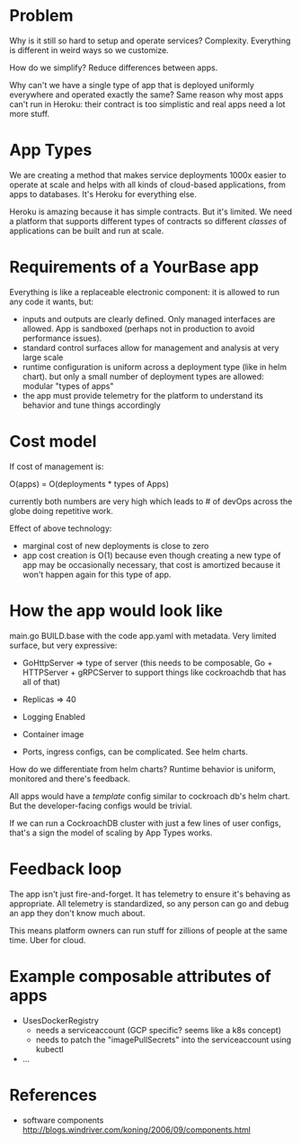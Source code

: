 # Problem

Why is it still so hard to setup and operate services? Complexity. Everything is different in weird ways so we customize.

How do we simplify? Reduce differences between apps.

Why can't we have a single type of app that is deployed uniformly everywhere and operated exactly the same? Same reason why most apps can't run in Heroku: their contract is too simplistic and real apps need a lot more stuff.

# App Types

We are creating a method that makes service deployments 1000x easier to operate at scale and helps with all kinds of cloud-based applications, from apps to databases. It's Heroku for everything else.

Heroku is amazing because it has simple contracts. But it's limited. We need a platform that supports different types of contracts so different *classes* of applications can be built and run at scale.

# Requirements of a YourBase app

Everything is like a replaceable electronic component: it is allowed to run any code it wants, but:

- inputs and outputs are clearly defined. Only managed interfaces are allowed. App is sandboxed (perhaps not in production to avoid performance issues).
- standard control surfaces allow for management and analysis at very large scale
- runtime configuration is uniform across a deployment type (like in helm chart). but only a small number of deployment types are allowed: modular "types of apps"
- the app must provide telemetry for the platform to understand its behavior and tune things accordingly

# Cost model

If cost of management is:

O(apps) =
O(deployments * types of Apps) 

currently both numbers are very high which leads to # of devOps across the globe doing repetitive work.

Effect of above technology:

- marginal cost of new deployments is close to zero
- app cost creation is O(1) because even though creating a new type of app may be occasionally necessary, that cost is amortized because it won't happen again for this type of app.

# How the app would look like

main.go
BUILD.base with the code
app.yaml with metadata. Very limited surface, but very expressive:

- GoHttpServer => type of server  (this needs to be composable, Go + HTTPServer + gRPCServer to support things like cockroachdb that has all of that)
- Replicas => 40
- Logging Enabled
- Container image

- Ports, ingress configs, can be complicated. See helm charts.

How do we differentiate from helm charts? Runtime behavior is uniform, monitored and there's feedback.

All apps would have a *template* config similar to cockroach db's helm chart. But the developer-facing configs would be trivial.

If we can run a CockroachDB cluster with just a few lines of user configs, that's a sign the model of scaling by App Types works.

# Feedback loop

The app isn't just fire-and-forget. It has telemetry to ensure it's behaving as appropriate. All telemetry is standardized, so any person can go and debug an app they don't know much about.

This means platform owners can run stuff for zillions of people at the same time. Uber for cloud.

# Example composable attributes of apps

- UsesDockerRegistry
	- needs a serviceaccount (GCP specific? seems like a k8s concept)
	- needs to patch the "imagePullSecrets" into the serviceaccount using kubectl
- ...

# References

- software components http://blogs.windriver.com/koning/2006/09/components.html

